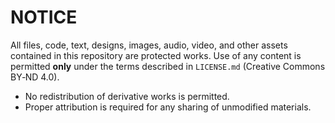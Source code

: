 # NOTICE

All files, code, text, designs, images, audio, video, and other assets contained in this repository are protected works.
Use of any content is permitted **only** under the terms described in `LICENSE.md` (Creative Commons BY‑ND 4.0).

- No redistribution of derivative works is permitted.
- Proper attribution is required for any sharing of unmodified materials.

